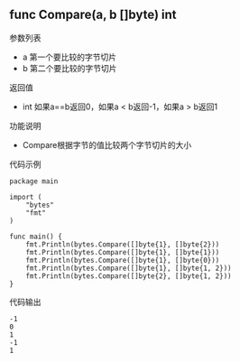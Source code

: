 ## func Compare(a, b []byte) int

参数列表

- a 第一个要比较的字节切片
- b 第二个要比较的字节切片

返回值

- int 如果a==b返回0，如果a < b返回-1，如果a > b返回1

功能说明

- Compare根据字节的值比较两个字节切片的大小

代码示例

	package main

	import (
		"bytes"
		"fmt"
	)

	func main() {
		fmt.Println(bytes.Compare([]byte{1}, []byte{2}))
		fmt.Println(bytes.Compare([]byte{1}, []byte{1}))
		fmt.Println(bytes.Compare([]byte{1}, []byte{0}))
		fmt.Println(bytes.Compare([]byte{1}, []byte{1, 2}))
		fmt.Println(bytes.Compare([]byte{2}, []byte{1, 2}))
	}

代码输出
	
	-1
	0
	1
	-1
	1


